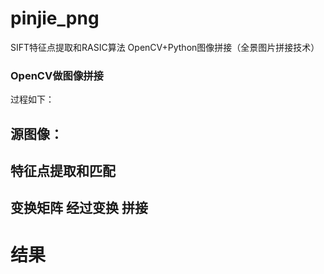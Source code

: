 # pinjie_png
SIFT特征点提取和RASIC算法 OpenCV+Python图像拼接（全景图片拼接技术）

### OpenCV做图像拼接

过程如下：
## 源图像：

## 特征点提取和匹配

## 变换矩阵 经过变换 拼接 
# 结果

